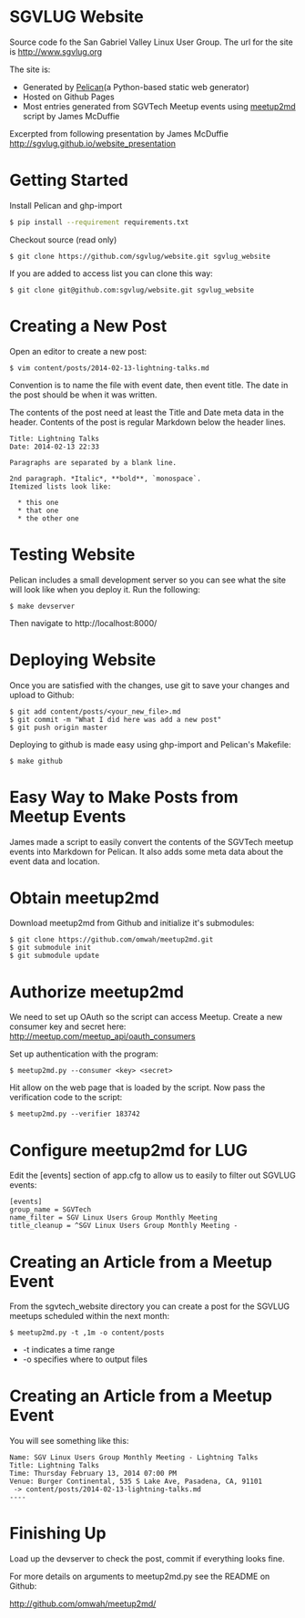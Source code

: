 SGVLUG Website
==============
Source code fo the San Gabriel Valley Linux User Group.
The url for the site is http://www.sgvlug.org

The site is:
- Generated by [Pelican](http://docs.getpelican.com/)(a Python-based static web generator)
- Hosted on Github Pages
- Most entries generated from SGVTech Meetup events using [meetup2md](https://github.com/omwah/meetup2md.git) script by James McDuffie 

Excerpted from following presentation by James McDuffie  
http://sgvlug.github.io/website_presentation

Getting Started
===============
    
Install Pelican and ghp-import

```bash
$ pip install --requirement requirements.txt
```

Checkout source (read only)

```
$ git clone https://github.com/sgvlug/website.git sgvlug_website
```

If you are added to access list you can clone this way:

```
$ git clone git@github.com:sgvlug/website.git sgvlug_website
```

Creating a New Post
===================

Open an editor to create a new post:

```
$ vim content/posts/2014-02-13-lightning-talks.md
```

Convention is to name the file with event date, then event title.  The date in the post should be when it was written.

The contents of the post need at least the Title and Date meta data in the header. Contents of the post is regular Markdown below the header lines.

```
Title: Lightning Talks
Date: 2014-02-13 22:33

Paragraphs are separated by a blank line.

2nd paragraph. *Italic*, **bold**, `monospace`. 
Itemized lists look like:

  * this one
  * that one
  * the other one
```

Testing Website
===============

Pelican includes a small development server so you can see what the site will look like when you deploy it. Run the following:

```
$ make devserver
```

Then navigate to http://localhost:8000/

Deploying Website
=================

Once you are satisfied with the changes, use git to save your changes and upload to Github:

```
$ git add content/posts/<your_new_file>.md
$ git commit -m "What I did here was add a new post"
$ git push origin master
```

Deploying to github is made easy using ghp-import and Pelican's Makefile:

```
$ make github
```

Easy Way to Make Posts from Meetup Events
=========================================

James made a script to easily convert the contents of the SGVTech meetup events into Markdown for Pelican. It also adds some meta data about the event data and location.

Obtain meetup2md
================

Download meetup2md from Github and initialize it's submodules:

```
$ git clone https://github.com/omwah/meetup2md.git
$ git submodule init
$ git submodule update
```

Authorize meetup2md
===================

We need to set up OAuth so the script can access Meetup. Create a new consumer key and secret here:
http://meetup.com/meetup_api/oauth_consumers

Set up authentication with the program:

```
$ meetup2md.py --consumer <key> <secret>
```
Hit allow on the web page that is loaded by the script. Now pass the verification code to the script:

```
$ meetup2md.py --verifier 183742
```

Configure meetup2md for LUG
===========================

Edit the [events] section of app.cfg to allow us to easily to filter out SGVLUG events:

```
[events]
group_name = SGVTech
name_filter = SGV Linux Users Group Monthly Meeting
title_cleanup = ^SGV Linux Users Group Monthly Meeting -
```

Creating an Article from a Meetup Event
=======================================

From the sgvtech_website directory you can create a post for the SGVLUG meetups scheduled within the next month:
    
```
$ meetup2md.py -t ,1m -o content/posts
```

* -t indicates a time range
* -o specifies where to output files


Creating an Article from a Meetup Event
=======================================

You will see something like this:

```
Name: SGV Linux Users Group Monthly Meeting - Lightning Talks
Title: Lightning Talks
Time: Thursday February 13, 2014 07:00 PM
Venue: Burger Continental, 535 S Lake Ave, Pasadena, CA, 91101
 -> content/posts/2014-02-13-lightning-talks.md
----
```

Finishing Up
============

Load up the devserver to check the post, commit if everything looks fine.

For more details on arguments to meetup2md.py see the README on Github:

http://github.com/omwah/meetup2md/
